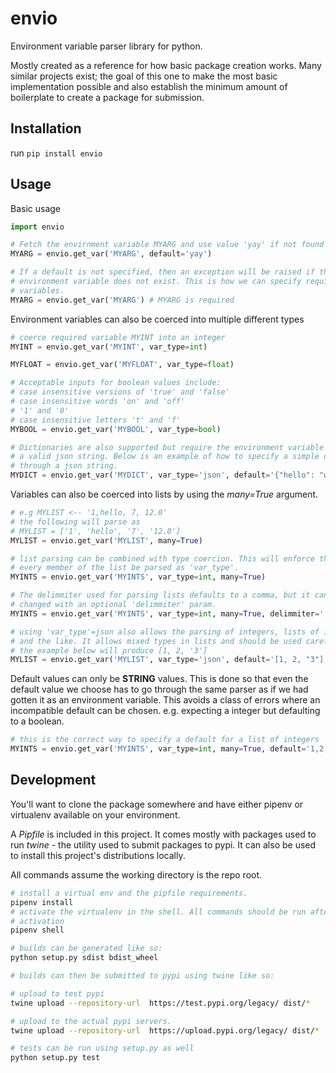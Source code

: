 # envio
Environment variable parser library for python.

Mostly created as a reference for how basic package creation works. Many
similar projects exist; the goal of this one to make the most basic
implementation possible and also establish the minimum amount of boilerplate
to create a package for submission.

## Installation

run `pip install envio`

## Usage

Basic usage

```python
import envio

# Fetch the envirnment variable MYARG and use value 'yay' if not found
MYARG = envio.get_var('MYARG', default='yay')

# If a default is not specified, then an exception will be raised if the
# environment variable does not exist. This is how we can specify required
# variables.
MYARG = envio.get_var('MYARG') # MYARG is required
```

Environment variables can also be coerced into multiple different types

```python
# coerce required variable MYINT into an integer
MYINT = envio.get_var('MYINT', var_type=int)

MYFLOAT = envio.get_var('MYFLOAT', var_type=float)

# Acceptable inputs for boolean values include:
# case insensitive versions of 'true' and 'false'
# case insensitive words 'on' and 'off'
# '1' and '0'
# case insensitive letters 't' and 'f'
MYBOOL = envio.get_var('MYBOOL', var_type=bool)

# Dictionaries are also supported but require the environment variable to be
# a valid json string. Below is an example of how to specify a simple dict
# through a json string.
MYDICT = envio.get_var('MYDICT', var_type='json', default='{"hello": "world"}')
```

Variables can also be coerced into lists by using the *many=True* argument.

```python
# e.g MYLIST <-- '1,hello, 7, 12.0'
# the following will parse as
# MYLIST = ['1', 'hello', '7', '12.0']
MYLIST = envio.get_var('MYLIST', many=True)

# list parsing can be combined with type coercion. This will enforce that
# every member of the list be parsed as 'var_type'.
MYINTS = envio.get_var('MYINTS', var_type=int, many=True)

# The delimmiter used for parsing lists defaults to a comma, but it can be
# changed with an optional 'delimmiter' param.
MYINTS = envio.get_var('MYINTS', var_type=int, many=True, delimmiter='||', default='1||2||3')

# using 'var_type'=json also allows the parsing of integers, lists of integers
# and the like. It allows mixed types in lists and should be used carefully.
# the example below will produce [1, 2, '3']
MYLIST = envio.get_var('MYLIST', var_type='json', default='[1, 2, "3"]')
```

Default values can only be **STRING** values. This is done so that even the
default value we choose has to go through the same parser as if we had gotten
it as an environment variable. This avoids a class of errors where an
incompatible default can be chosen. e.g. expecting a integer but defaulting
to a boolean.

```python
# this is the correct way to specify a default for a list of integers
MYINTS = envio.get_var('MYINTS', var_type=int, many=True, default='1,2,3')
```

## Development

You'll want to clone the package somewhere and have either pipenv or virtualenv available on your environment.

A *Pipfile* is included in this project. It comes mostly with packages used
to run *twine* - the utility used to submit packages to pypi. It can also be
used to install this project's distributions locally.

All commands assume the working directory is the repo root.

```bash
# install a virtual env and the pipfile requirements.
pipenv install
# activate the virtualenv in the shell. All commands should be run after this
# activation
pipenv shell

# builds can be generated like so:
python setup.py sdist bdist_wheel

# builds can then be submitted to pypi using twine like so:

# upload to test pypi
twine upload --repository-url  https://test.pypi.org/legacy/ dist/*

# upload to the actual pypi servers.
twine upload --repository-url  https://upload.pypi.org/legacy/ dist/*

# tests can be run using setup.py as well
python setup.py test
```
